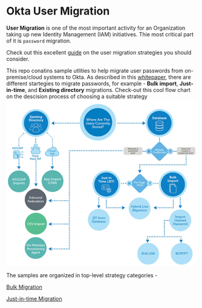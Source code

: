 # Okta User Migration

**User Migration** is one of the most important activity for an Organization taking up new Identity Management (IAM) initiatives. Thie most critical part of it is `password` migration. 

Check out this excellent [guide](https://developer.okta.com/blog/2019/02/15/user-migration-the-definitive-guide) on the user migration strategies you should consider.

This repo conatins sample utlities to help migrate user passwords from on-premise/cloud systems to Okta.
As described in this [whitepaper](https://www.okta.com/resources/whitepaper/okta-user-migration-guide/thankyou/), there are different startegies to migrate passwords, for example - **Bulk import**, **Just-in-time**, and **Existing directory** migrations. Check-out this cool flow chart on the descision process of choosing a suitable strategy
![Okta Migration Strategies](assets/okta-migration-strategies.jpg)

The samples are organized in top-level strategy categories -

[Bulk Migration](Bulk-Migration/README.md)

[Just-in-time Migration](Just-in-time-Migration/README.md)

